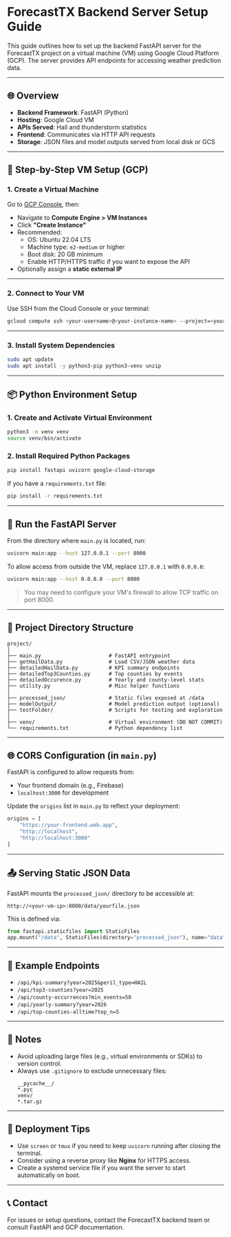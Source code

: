 # ForecastTX Backend Server Setup Guide

This guide outlines how to set up the backend FastAPI server for the ForecastTX project on a virtual machine (VM) using Google Cloud Platform (GCP). The server provides API endpoints for accessing weather prediction data.

---

## 🌐 Overview

- **Backend Framework**: FastAPI (Python)
- **Hosting**: Google Cloud VM
- **APIs Served**: Hail and thunderstorm statistics
- **Frontend**: Communicates via HTTP API requests
- **Storage**: JSON files and model outputs served from local disk or GCS

---

## 🔧 Step-by-Step VM Setup (GCP)

### 1. **Create a Virtual Machine**
Go to [GCP Console](https://console.cloud.google.com/), then:

- Navigate to **Compute Engine > VM Instances**
- Click **"Create Instance"**
- Recommended:
  - OS: Ubuntu 22.04 LTS
  - Machine type: `e2-medium` or higher
  - Boot disk: 20 GB minimum
  - Enable HTTP/HTTPS traffic if you want to expose the API
- Optionally assign a **static external IP**

---

### 2. **Connect to Your VM**
Use SSH from the Cloud Console or your terminal:

```bash
gcloud compute ssh <your-username>@<your-instance-name> --project=<your-gcp-project>
```

---

### 3. **Install System Dependencies**

```bash
sudo apt update
sudo apt install -y python3-pip python3-venv unzip
```

---

## 📦 Python Environment Setup

### 1. **Create and Activate Virtual Environment**

```bash
python3 -m venv venv
source venv/bin/activate
```

### 2. **Install Required Python Packages**

```bash
pip install fastapi uvicorn google-cloud-storage
```

If you have a `requirements.txt` file:

```bash
pip install -r requirements.txt
```

---

## 🚀 Run the FastAPI Server

From the directory where `main.py` is located, run:

```bash
uvicorn main:app --host 127.0.0.1 --port 8000
```

To allow access from outside the VM, replace `127.0.0.1` with `0.0.0.0`:

```bash
uvicorn main:app --host 0.0.0.0 --port 8000
```

> You may need to configure your VM's firewall to allow TCP traffic on port 8000.

---

## 📁 Project Directory Structure

```
project/
│
├── main.py                      # FastAPI entrypoint
├── getHailData.py               # Load CSV/JSON weather data
├── detailedHailData.py          # KPI summary endpoints
├── detailedTop3Counties.py      # Top counties by events
├── detailedOccurence.py         # Yearly and county-level stats
├── utility.py                   # Misc helper functions
│
├── processed_json/              # Static files exposed at /data
├── modelOutput/                 # Model prediction output (optional)
├── testFolder/                  # Scripts for testing and exploration
│
├── venv/                        # Virtual environment (DO NOT COMMIT)
└── requirements.txt             # Python dependency list
```

---

## 🌐 CORS Configuration (in `main.py`)

FastAPI is configured to allow requests from:

- Your frontend domain (e.g., Firebase)
- `localhost:3000` for development

Update the `origins` list in `main.py` to reflect your deployment:

```python
origins = [
    "https://your-frontend.web.app",
    "http://localhost",
    "http://localhost:3000"
]
```

---

## 📤 Serving Static JSON Data

FastAPI mounts the `processed_json/` directory to be accessible at:

```
http://<your-vm-ip>:8000/data/yourfile.json
```

This is defined via:

```python
from fastapi.staticfiles import StaticFiles
app.mount("/data", StaticFiles(directory="processed_json"), name="data")
```

---

## 🧪 Example Endpoints

- `/api/kpi-summary?year=2025&peril_type=HAIL`
- `/api/top3-counties?year=2025`
- `/api/county-occurrences?min_events=50`
- `/api/yearly-summary?year=2026`
- `/api/top-counties-alltime?top_n=5`

---

## 📒 Notes

- Avoid uploading large files (e.g., virtual environments or SDKs) to version control.
- Always use `.gitignore` to exclude unnecessary files:
  ```
  __pycache__/
  *.pyc
  venv/
  *.tar.gz
  ```

---

## 📌 Deployment Tips

- Use `screen` or `tmux` if you need to keep `uvicorn` running after closing the terminal.
- Consider using a reverse proxy like **Nginx** for HTTPS access.
- Create a systemd service file if you want the server to start automatically on boot.

---

## 📞 Contact

For issues or setup questions, contact the ForecastTX backend team or consult FastAPI and GCP documentation.
